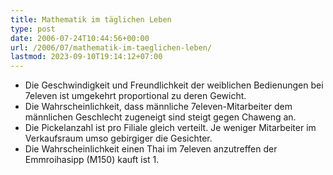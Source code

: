 ```yaml
---
title: Mathematik im täglichen Leben
type: post
date: 2006-07-24T10:44:56+00:00
url: /2006/07/mathematik-im-taeglichen-leben/
lastmod: 2023-09-10T19:14:12+07:00
---
```

  * Die Geschwindigkeit und Freundlichkeit der weiblichen Bedienungen bei 7eleven ist umgekehrt proportional zu deren Gewicht.
  * Die Wahrscheinlichkeit, dass männliche 7eleven-Mitarbeiter dem männlichen Geschlecht zugeneigt sind steigt gegen Chaweng an.
  * Die Pickelanzahl ist pro Filiale gleich verteilt. Je weniger Mitarbeiter im Verkaufsraum umso gebirgiger die Gesichter.
  * Die Wahrscheinlichkeit einen Thai im 7eleven anzutreffen der Emmroihasipp (M150) kauft ist 1.
